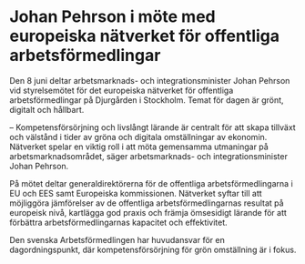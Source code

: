 # Johan Pehrson i möte med europeiska nätverket för offentliga arbetsförmedlingar

Den 8 juni deltar arbetsmarknads- och integrationsminister Johan Pehrson vid styrelsemötet för det europeiska nätverket för offentliga arbetsförmedlingar på Djurgården i Stockholm. Temat för dagen är grönt, digitalt och hållbart.

– Kompetensförsörjning och livslångt lärande är centralt för att skapa tillväxt och välstånd i tider av gröna och digitala omställningar av ekonomin. Nätverket spelar en viktig roll i att möta gemensamma utmaningar på arbetsmarknadsområdet, säger arbetsmarknads- och integrationsminister Johan Pehrson.

På mötet deltar generaldirektörerna för de offentliga arbetsförmedlingarna i EU och EES samt Europeiska kommissionen. Nätverket syftar till att möjliggöra jämförelser av de offentliga arbetsförmedlingarnas resultat på europeisk nivå, kartlägga god praxis och främja ömsesidigt lärande för att förbättra arbetsförmedlingarnas kapacitet och effektivitet.

Den svenska Arbetsförmedlingen har huvudansvar för en dagordningspunkt, där kompetensförsörjning för grön omställning är i fokus.
